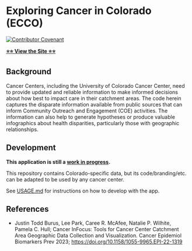 # Exploring Cancer in Colorado (ECCO)

[![Contributor Covenant](https://img.shields.io/badge/Contributor%20Covenant-2.1-4baaaa.svg)](CODE_OF_CONDUCT.md)

[**⭐️⭐️ View the Site ⭐️⭐️**](https://exploring-cancer-in-colorado.netlify.app/)

## Background

Cancer Centers, including the University of Colorado Cancer Center, need to provide updated and reliable information to make informed decisions about how best to impact care in their catchment areas.
The code herein captures the disparate information available from public sources that can inform Community Outreach and Engagement (COE) activities.
The information can also help to generate hypotheses or produce valuable infographics about health disparities, particularly those with geographic relationships.

## Development

**This application is still a [work in progress](https://github.com/CU-DBMI/set-intake/issues/2).**

This repository contains Colorado-specific data, but its code/branding/etc. can be adapted to be used by any cancer center.

See [USAGE.md](./USAGE.md) for instructions on how to develop with the app.

## References

- Justin Todd Burus, Lee Park, Caree R. McAfee, Natalie P. Wilhite, Pamela C. Hull; Cancer InFocus: Tools for Cancer Center Catchment Area Geographic Data Collection and Visualization. Cancer Epidemiol Biomarkers Prev 2023; https://doi.org/10.1158/1055-9965.EPI-22-1319
